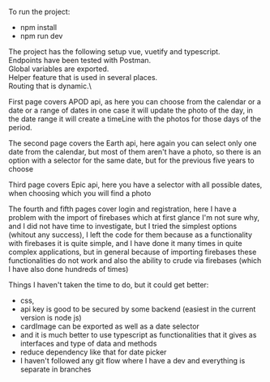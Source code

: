 To run the project:
- npm install
- npm run dev

The project has the following setup vue, vuetify and typescript.\
Endpoints have been tested with Postman.\
Global variables are exported.\
Helper feature that is used in several places.\
Routing that is dynamic.\

First page covers APOD api,
as here you can choose from the calendar or a date or a range of dates
in one case it will update the photo of the day, in the date range it will create a timeLine with the photos for those days of the period.

The second page covers the Earth api,
here again you can select only one date from the calendar, but most of them aren't have a photo, so there is an option with a selector for the same date,
but for the previous five years to choose

Third page covers Epic api,
here you have a selector with all possible dates, when choosing which you will find a photo

The fourth and fifth pages cover login and registration,
here I have a problem with the import of firebases which at first glance I'm not sure why, and I did not have time to investigate, but I tried the simplest options (whitout any success),
I left the code for them because as a functionality with firebases it is quite simple, and I have done it many times in quite complex applications, but in general because of
importing firebases these functionalities do not work and also the ability to crude via firebases (which I have also done hundreds of times)

Things I haven't taken the time to do, but it could get better:
- css,
- api key is good to be secured by some backend (easiest in the current version is node js)
- cardImage can be exported as well as a date selector
- and it is much better to use typescript as functionalities that it gives as interfaces and type of data and methods
- reduce dependency like that for date picker
- I haven't followed any git flow where I have a dev and everything is separate in branches
